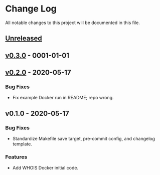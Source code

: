 # Change Log

All notable changes to this project will be documented in this file.

<a name="unreleased"></a>
## [Unreleased]



<a name="v0.3.0"></a>
## [v0.3.0] - 0001-01-01



<a name="v0.2.0"></a>
## [v0.2.0] - 2020-05-17
### Bug Fixes
- Fix example Docker run in README; repo wrong.


<a name="v0.1.0"></a>
## v0.1.0 - 2020-05-17
### Bug Fixes
- Standardize Makefile save target, pre-commit config, and changelog template.

### Features
- Add WHOIS Docker initial code.


[Unreleased]: https://github.com/tool-dockers/docker-whois/compare/v0.3.0...HEAD
[v0.3.0]: https://github.com/tool-dockers/docker-whois/compare/v0.2.0...v0.3.0
[v0.2.0]: https://github.com/tool-dockers/docker-whois/compare/v0.1.0...v0.2.0
